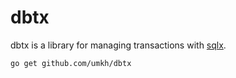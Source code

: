 # dbtx

dbtx is a library for managing transactions with [sqlx](https://github.com/jmoiron/sqlx).

    go get github.com/umkh/dbtx
